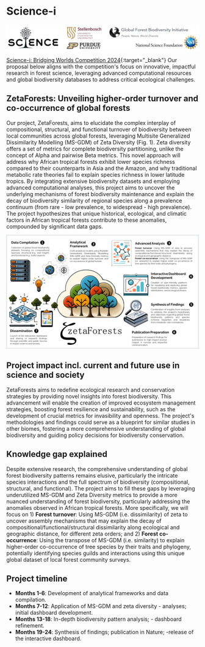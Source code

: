 # Science-i

![logo](assets/logo_all_v2.png)

[Science-i: Bridging Worlds Competition 2024](https://science-i.org/bridging-worlds-2024/){:target="_blank"}
Our proposal below aligns with the competition's focus on innovative, impactful research in forest science, leveraging advanced computational resources and global biodiversity databases to address critical ecological challenges.


## ZetaForests: Unveiling higher-order turnover and co-occurrence of global forests
Our project, ZetaForests, aims to elucidate the complex interplay of compositional, structural, and functional turnover of biodiversity between local communities across global forests, leveraging Multisite Generalized Dissimilarity Modelling (MS-GDM) of Zeta Diversity (Fig. 1). Zeta diversity offers a set of metrics for complete biodiversity partitioning, unlike the concept of Alpha and pairwise Beta metrics. This novel approach will address why African tropical forests exhibit lower species richness compared to their counterparts in Asia and the Amazon, and why traditional metabolic rate theories fail to explain species richness in lower latitude tropics. By integrating extensive biodiversity datasets and employing advanced computational analyses, this project aims to uncover the underlying mechanisms of forest biodiversity maintenance and explain the decay of biodiversity similarity of regional species along a prevalence continuum (from rare - low prevalence, to widespread - high prevalence). The project hypothesizes that unique historical, ecological, and climatic factors in African tropical forests contribute to these anomalies, compounded by significant data gaps.

![fig1](assets/zetaForests.png)

## Project impact incl. current and future use in science and society
ZetaForests aims to redefine ecological research and conservation strategies by providing novel insights into forest biodiversity. This advancement will enable the creation of improved ecosystem management strategies, boosting forest resilience and sustainability, such as the development of crucial metrics for invasibility and openness. The project's methodologies and findings could serve as a blueprint for similar studies in other biomes, fostering a more comprehensive understanding of global biodiversity and guiding policy decisions for biodiversity conservation.

## Knowledge gap explained
Despite extensive research, the comprehensive understanding of global forest biodiversity patterns remains elusive, particularly the intricate species interactions and the full spectrum of biodiversity (compositional, structural, and functional). The project aims to fill these gaps by leveraging underutilized MS-GDM and Zeta Diversity metrics to provide a more nuanced understanding of forest biodiversity, particularly addressing the anomalies observed in African tropical forests. More specifically, we will focus on 1) **Forest turnover**: Using MS-GDM (i.e. dissimilarity) of zeta to uncover assembly mechanisms that may explain the decay of compositional/functional/structural dissimilarity along ecological and geographic distance, for different zeta orders; and 2) **Forest co-occurrence**: Using the transpose of MS-GDM (i.e. similarity) to explain higher-order co-occurrence of tree species by their traits and phylogeny, potentially identifying species guilds and interactions using this unique global dataset of local forest community surveys.

## Project timeline
- **Months 1-6**: Development of analytical frameworks and data compilation.
- **Months 7-12**: Application of MS-GDM and zeta diversity - analyses; initial dashboard development.
- **Months 13-18**: In-depth biodiversity pattern analysis; - dashboard refinement.
- **Months 19-24**: Synthesis of findings; publication in Nature; -release of the interactive dashboard.
